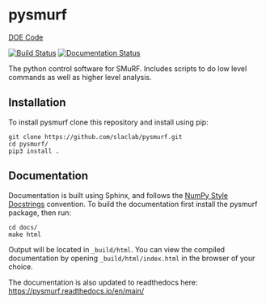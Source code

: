 # pysmurf

[DOE Code](https://www.osti.gov/doecode/biblio/75053)

[![Build Status](https://github.com/slaclab/pysmurf/workflows/CI/CD/badge.svg)](https://github.com/slaclab/pysmurf/actions?query=workflow%3ACI%2FCD) [![Documentation Status](https://readthedocs.org/projects/pysmurf/badge/?version=main)](https://pysmurf.readthedocs.io/en/main/?badge=main)

The python control software for SMuRF. Includes scripts to do low level
commands as well as higher level analysis.

## Installation
To install pysmurf clone this repository and install using pip:

```
git clone https://github.com/slaclab/pysmurf.git
cd pysmurf/
pip3 install .
```

## Documentation
Documentation is built using Sphinx, and follows the [NumPy Style
Docstrings][1] convention. To build the documentation first install
the pysmurf package, then run:

```
cd docs/
make html
```

Output will be located in `_build/html`. You can view the compiled
documentation by opening `_build/html/index.html` in the browser of your choice.

The documentation is also updated to readthedocs here: https://pysmurf.readthedocs.io/en/main/

[1]: https://sphinxcontrib-napoleon.readthedocs.io/en/latest/example_numpy.html
